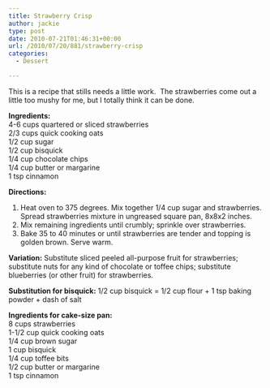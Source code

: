 ```yaml
---
title: Strawberry Crisp
author: jackie
type: post
date: 2010-07-21T01:46:31+00:00
url: /2010/07/20/881/strawberry-crisp
categories:
  - Dessert

---
```

This is a recipe that stills needs a little work.  The strawberries come out a little too mushy for me, but I totally think it can be done.

**Ingredients:**  
4-6 cups quartered or sliced strawberries  
2/3 cups quick cooking oats  
1/2 cup sugar  
1/2 cup bisquick  
1/4 cup chocolate chips  
1/4 cup butter or margarine  
1 tsp cinnamon

**Directions:**

  1. Heat oven to 375 degrees. Mix together 1/4 cup sugar and strawberries. Spread strawberries mixture in ungreased square pan, 8x8x2 inches.
  2. Mix remaining ingredients until crumbly; sprinkle over strawberries.
  3. Bake 35 to 40 minutes or until strawberries are tender and topping is golden brown. Serve warm.

**Variation:** Substitute sliced peeled all-purpose fruit for strawberries; substitute nuts for any kind of chocolate or toffee chips; substitute blueberries (or other fruit) for strawberries.

**Substitution for bisquick:** 1/2 cup bisquick = 1/2 cup flour + 1 tsp baking powder + dash of salt

**Ingredients for cake-size pan:**  
8 cups strawberries  
1-1/2 cup quick cooking oats  
1/4 cup brown sugar  
1 cup bisquick  
1/4 cup toffee bits  
1/2 cup butter or margarine  
1 tsp cinnamon